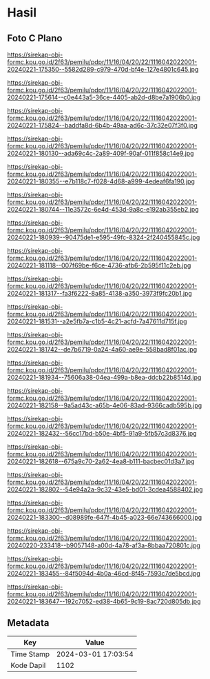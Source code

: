 # Hasil

## Foto C Plano

https://sirekap-obj-formc.kpu.go.id/2f63/pemilu/pdpr/11/16/04/20/22/1116042022001-20240221-175350--5582d289-c979-470d-bf4e-127e4801c645.jpg

https://sirekap-obj-formc.kpu.go.id/2f63/pemilu/pdpr/11/16/04/20/22/1116042022001-20240221-175614--c0e443a5-36ce-4405-ab2d-d8be7a1906b0.jpg

https://sirekap-obj-formc.kpu.go.id/2f63/pemilu/pdpr/11/16/04/20/22/1116042022001-20240221-175824--baddfa8d-6b4b-49aa-ad6c-37c32e07f3f0.jpg

https://sirekap-obj-formc.kpu.go.id/2f63/pemilu/pdpr/11/16/04/20/22/1116042022001-20240221-180130--ada69c4c-2a89-409f-90af-011f858c14e9.jpg

https://sirekap-obj-formc.kpu.go.id/2f63/pemilu/pdpr/11/16/04/20/22/1116042022001-20240221-180355--e7b118c7-f028-4d68-a999-4edeaf6fa190.jpg

https://sirekap-obj-formc.kpu.go.id/2f63/pemilu/pdpr/11/16/04/20/22/1116042022001-20240221-180744--11e3572c-6e4d-453d-9a8c-e192ab355eb2.jpg

https://sirekap-obj-formc.kpu.go.id/2f63/pemilu/pdpr/11/16/04/20/22/1116042022001-20240221-180939--90475de1-e595-49fc-8324-2f240455845c.jpg

https://sirekap-obj-formc.kpu.go.id/2f63/pemilu/pdpr/11/16/04/20/22/1116042022001-20240221-181118--007f69be-f6ce-4736-afb6-2b595f11c2eb.jpg

https://sirekap-obj-formc.kpu.go.id/2f63/pemilu/pdpr/11/16/04/20/22/1116042022001-20240221-181317--fa3f6222-8a85-4138-a350-3973f9fc20b1.jpg

https://sirekap-obj-formc.kpu.go.id/2f63/pemilu/pdpr/11/16/04/20/22/1116042022001-20240221-181531--a2e5fb7a-c1b5-4c21-acfd-7a47611d715f.jpg

https://sirekap-obj-formc.kpu.go.id/2f63/pemilu/pdpr/11/16/04/20/22/1116042022001-20240221-181742--de7b6719-0a24-4a60-ae9e-558bad8f01ac.jpg

https://sirekap-obj-formc.kpu.go.id/2f63/pemilu/pdpr/11/16/04/20/22/1116042022001-20240221-181934--75606a38-04ea-499a-b8ea-ddcb22b8514d.jpg

https://sirekap-obj-formc.kpu.go.id/2f63/pemilu/pdpr/11/16/04/20/22/1116042022001-20240221-182158--9a5ad43c-a65b-4e06-83ad-9366cadb595b.jpg

https://sirekap-obj-formc.kpu.go.id/2f63/pemilu/pdpr/11/16/04/20/22/1116042022001-20240221-182432--56cc17bd-b50e-4bf5-91a9-5fb57c3d8376.jpg

https://sirekap-obj-formc.kpu.go.id/2f63/pemilu/pdpr/11/16/04/20/22/1116042022001-20240221-182618--675a9c70-2a62-4ea8-b111-bacbec01d3a7.jpg

https://sirekap-obj-formc.kpu.go.id/2f63/pemilu/pdpr/11/16/04/20/22/1116042022001-20240221-182802--54e94a2a-9c32-43e5-bd01-3cdea4588402.jpg

https://sirekap-obj-formc.kpu.go.id/2f63/pemilu/pdpr/11/16/04/20/22/1116042022001-20240221-183300--d08989fe-647f-4b45-a023-66e743666000.jpg

https://sirekap-obj-formc.kpu.go.id/2f63/pemilu/pdpr/11/16/04/20/22/1116042022001-20240220-233418--b9057148-a00d-4a78-af3a-8bbaa720801c.jpg

https://sirekap-obj-formc.kpu.go.id/2f63/pemilu/pdpr/11/16/04/20/22/1116042022001-20240221-183455--84f5094d-4b0a-46cd-8f45-7593c7de5bcd.jpg

https://sirekap-obj-formc.kpu.go.id/2f63/pemilu/pdpr/11/16/04/20/22/1116042022001-20240221-183647--192c7052-ed38-4b65-9c19-8ac720d805db.jpg


## Metadata

| Key        | Value               |
| ---------- | ------------------- |
| Time Stamp | 2024-03-01 17:03:54 |
| Kode Dapil | 1102                |



